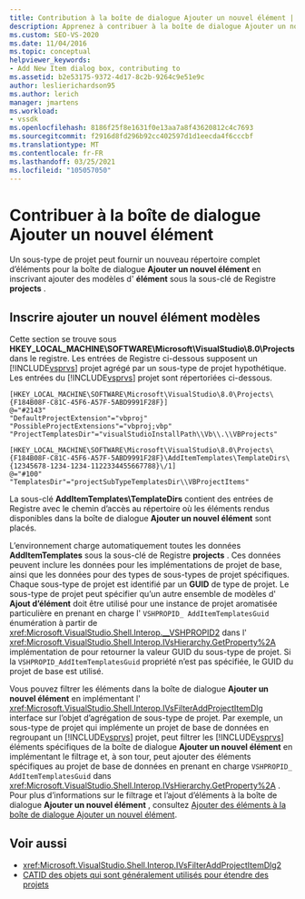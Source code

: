 ```yaml
---
title: Contribution à la boîte de dialogue Ajouter un nouvel élément | Microsoft Docs
description: Apprenez à contribuer à la boîte de dialogue Ajouter un nouvel élément dans Visual Studio en inscrivant ajouter des modèles d’élément sous la sous-clé de Registre Projects.
ms.custom: SEO-VS-2020
ms.date: 11/04/2016
ms.topic: conceptual
helpviewer_keywords:
- Add New Item dialog box, contributing to
ms.assetid: b2e53175-9372-4d17-8c2b-9264c9e51e9c
author: leslierichardson95
ms.author: lerich
manager: jmartens
ms.workload:
- vssdk
ms.openlocfilehash: 8186f25f8e1631f0e13aa7a8f43620812c4c7693
ms.sourcegitcommit: f2916d8fd296b92cc402597d1d1eecda4f6cccbf
ms.translationtype: MT
ms.contentlocale: fr-FR
ms.lasthandoff: 03/25/2021
ms.locfileid: "105057050"
---
```

# <a name="contribute-to-the-add-new-item-dialog-box"></a>Contribuer à la boîte de dialogue Ajouter un nouvel élément
Un sous-type de projet peut fournir un nouveau répertoire complet d’éléments pour la boîte de dialogue **Ajouter un nouvel élément** en inscrivant ajouter des modèles d' **élément** sous la sous-clé de Registre **projects** .

## <a name="register-add-new-item-templates"></a>Inscrire ajouter un nouvel élément modèles
 Cette section se trouve sous **HKEY_LOCAL_MACHINE\SOFTWARE\Microsoft\VisualStudio\8.0\Projects** dans le registre. Les entrées de Registre ci-dessous supposent un [!INCLUDE[vsprvs](../../code-quality/includes/vsprvs_md.md)] projet agrégé par un sous-type de projet hypothétique. Les entrées du [!INCLUDE[vsprvs](../../code-quality/includes/vsprvs_md.md)] projet sont répertoriées ci-dessous.

```
[HKEY_LOCAL_MACHINE\SOFTWARE\Microsoft\VisualStudio\8.0\Projects\{F184B08F-C81C-45F6-A57F-5ABD9991F28F}]
@="#2143"
"DefaultProjectExtension"="vbproj"
"PossibleProjectExtensions"="vbproj;vbp"
"ProjectTemplatesDir"="visualStudioInstallPath\\Vb\\.\\VBProjects"

[HKEY_LOCAL_MACHINE\SOFTWARE\Microsoft\VisualStudio\8.0\Projects\{F184B08F-C81C-45F6-A57F-5ABD9991F28F}\AddItemTemplates\TemplateDirs\{12345678-1234-1234-1122334455667788}\/1]
@="#100"
"TemplatesDir"="projectSubTypeTemplatesDir\\VBProjectItems"
```

 La sous-clé **AddItemTemplates\TemplateDirs** contient des entrées de Registre avec le chemin d’accès au répertoire où les éléments rendus disponibles dans la boîte de dialogue **Ajouter un nouvel élément** sont placés.

 L’environnement charge automatiquement toutes les données **AddItemTemplates** sous la sous-clé de Registre **projects** . Ces données peuvent inclure les données pour les implémentations de projet de base, ainsi que les données pour des types de sous-types de projet spécifiques. Chaque sous-type de projet est identifié par un **GUID** de type de projet. Le sous-type de projet peut spécifier qu’un autre ensemble de modèles d' **Ajout d’élément** doit être utilisé pour une instance de projet aromatisée particulière en prenant en charge l' `VSHPROPID_ AddItemTemplatesGuid` énumération à partir de <xref:Microsoft.VisualStudio.Shell.Interop.__VSHPROPID2> dans l' <xref:Microsoft.VisualStudio.Shell.Interop.IVsHierarchy.GetProperty%2A> implémentation de pour retourner la valeur GUID du sous-type de projet. Si la `VSHPROPID_AddItemTemplatesGuid` propriété n’est pas spécifiée, le GUID du projet de base est utilisé.

 Vous pouvez filtrer les éléments dans la boîte de dialogue **Ajouter un nouvel élément** en implémentant l' <xref:Microsoft.VisualStudio.Shell.Interop.IVsFilterAddProjectItemDlg> interface sur l’objet d’agrégation de sous-type de projet. Par exemple, un sous-type de projet qui implémente un projet de base de données en regroupant un [!INCLUDE[vsprvs](../../code-quality/includes/vsprvs_md.md)] projet, peut filtrer les [!INCLUDE[vsprvs](../../code-quality/includes/vsprvs_md.md)] éléments spécifiques de la boîte de dialogue **Ajouter un nouvel élément** en implémentant le filtrage et, à son tour, peut ajouter des éléments spécifiques au projet de base de données en prenant en charge `VSHPROPID_ AddItemTemplatesGuid` dans <xref:Microsoft.VisualStudio.Shell.Interop.IVsHierarchy.GetProperty%2A> . Pour plus d’informations sur le filtrage et l’ajout d’éléments à la boîte de dialogue **Ajouter un nouvel élément** , consultez [Ajouter des éléments à la boîte de dialogue Ajouter un nouvel élément](../../extensibility/internals/adding-items-to-the-add-new-item-dialog-boxes.md).

## <a name="see-also"></a>Voir aussi
- <xref:Microsoft.VisualStudio.Shell.Interop.IVsFilterAddProjectItemDlg2>
- [CATID des objets qui sont généralement utilisés pour étendre des projets](../../extensibility/internals/catids-for-objects-that-are-typically-used-to-extend-projects.md)

